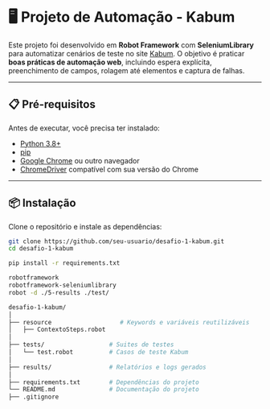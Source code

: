 # 🖥️ Projeto de Automação - Kabum

Este projeto foi desenvolvido em **Robot Framework** com **SeleniumLibrary** para automatizar cenários de teste no site [Kabum](https://www.kabum.com.br).
O objetivo é praticar **boas práticas de automação web**, incluindo espera explícita, preenchimento de campos, rolagem até elementos e captura de falhas.

---

## 📋 Pré-requisitos

Antes de executar, você precisa ter instalado:

- [Python 3.8+](https://www.python.org/downloads/)
- [pip](https://pip.pypa.io/en/stable/installation/)
- [Google Chrome](https://www.google.com/chrome/) ou outro navegador
- [ChromeDriver](https://chromedriver.chromium.org/downloads) compatível com sua versão do Chrome

---

## 📦 Instalação

Clone o repositório e instale as dependências:

```bash
git clone https://github.com/seu-usuario/desafio-1-kabum.git
cd desafio-1-kabum

pip install -r requirements.txt

robotframework
robotframework-seleniumlibrary
robot -d ./5-results ./test/

desafio-1-kabum/
│
├── resource                   # Keywords e variáveis reutilizáveis
│   ├── ContextoSteps.robot
│
├── tests/                  # Suites de testes
│   └── test.robot          # Casos de teste Kabum
│
├── results/                # Relatórios e logs gerados
│
├── requirements.txt        # Dependências do projeto
└── README.md               # Documentação do projeto
├── .gitignore              

